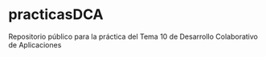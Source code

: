 # practicasDCA
Repositorio público para la práctica del Tema 10 de Desarrollo Colaborativo de Aplicaciones
